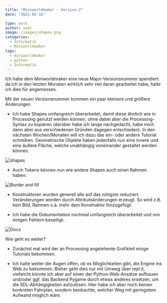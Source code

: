 ```yaml
---
title: "Miniworldmaker - Version 2"
date: "2021-02-16"

type: post
author: asbl
image: /images/shapes.png
categories:
  - Informatik
  - Miniworldmaker
tags:
  - miniworldmaker
  - python
  - Informatik
---
```


Ich habe dem Miniworldmaker eine neue Major-Versionsnummer spendiert. da ich in den letzten Monaten wirklich sehr viel daran gearbeitet habe, halte ich dies für angemessen.

Mit der neuen Versionsnummer kommen ein paar kleinere und größere Änderungen

  * Ich habe Shapes umfangreich überarbeitet, damit diese ähnlich wie in Processing genutzt werden können, ohne dabei aber die Processing-Syntax zu kopieren (darüber habe ich lange nachgedacht, habe mich dann aber aus verschiedenen Gründen dagegen entschieden). In den nächsten Wochen/Monaten will ich dazu das ein- oder andere Tutorial schreiben. Geometrische Objekte haben jedenfalls nun eine innere und eine äußere Fläche, welche unabhängig voneinander gestaltet werden können.

  ![shapes](/images/shapes.png)

  * Auch Tokens können nun wie andere Shapes auch einen Rahmen haben.

  ![Border and fill](/images/border_and_fill.png)

  * Konstruktoren wurden generell alle auf das nötigste reduziert. Veränderungen werden durch Attributsänderungen erzeugt. So wird z.B. kein Bild, Rahmen o.ä. mehr dem Konstruktor hinzugefügt.

  * Ich habe die Dokumentation nochmal umfangreich überarbeitet und von einigen Fehlern beseitigt. 

  ![Docs](/images/docs.png)


Wie geht es weiter?

  * Zunächst mal wird der an Processing angelehente Grafikteil einige Tutorials bekommen.

  * Ich halte weiter die Augen offen, ob es Möglichkeiten gibt, die Engine ins Web zu bekommen. Bisher geht dies nur mit Umweg über repl.it, vielleicht könnte ich aber auf einen der Python-Web-Ansätze aufbauen und/oder ggf. das Backend Pygame durch etwas anderes ersetzen, um die SDL-Abhängigkeiten aufzulösen. Hier habe ich aber noch keinen konkreten Fahrplan, sondern beobachte, welcher Weg mit geringstem Aufwand möglich wäre.



